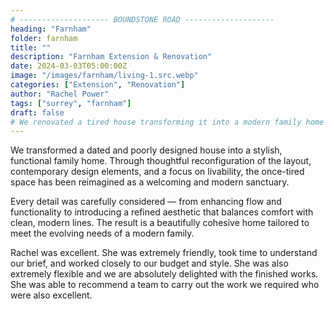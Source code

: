 ```yaml
---
# -------------------- BOUNDSTONE ROAD --------------------
heading: "Farnham"
folder: farnham
title: ""
description: "Farnham Extension & Renovation"
date: 2024-03-03T05:00:00Z
image: "/images/farnham/living-1.src.webp"
categories: ["Extension", "Renovation"]
author: "Rachel Power"
tags: ["surrey", "farnham"]
draft: false
# We renovated a tired house transforming it into a modern family home giving new life to the outdated space. By updating the layout, incorporating contemporary design elements, and improving functionality, the badly designed house is now a stylish and comfortable haven. With careful planning and creative vision, we blended contemporary aesthetics with functional design  to revitalise the property.  We have created a beautiful, functional space that meets the families evolving  needs.
---
```

We transformed a dated and poorly designed house into a stylish, functional family home. Through thoughtful reconfiguration of the layout, contemporary design elements, and a focus on livability, the once-tired space has been reimagined as a welcoming and modern sanctuary.

Every detail was carefully considered — from enhancing flow and functionality to introducing a refined aesthetic that balances comfort with clean, modern lines. The result is a beautifully cohesive home tailored to meet the evolving needs of a modern family.

<Testimonial>
  Rachel was excellent. She was extremely friendly, took time to understand our brief, and worked closely to our budget and style. She was also extremely flexible and we are absolutely delighted with the finished works. She was able to recommend a team to carry out the work we required who were also excellent.
</Testimonial>
